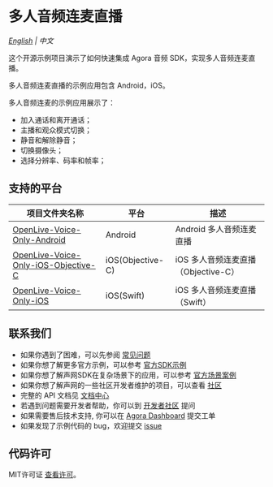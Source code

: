 # 多人音频连麦直播

*[English](README.md) | 中文*

这个开源示例项目演示了如何快速集成 Agora 音频 SDK，实现多人音频连麦直播。

多人音频连麦直播的示例应用包含 Android，iOS。

多人音频连麦的示例应用展示了：

- 加入通话和离开通话；
- 主播和观众模式切换；
- 静音和解除静音；
- 切换摄像头；
- 选择分辨率、码率和帧率；

## 支持的平台

项目文件夹名称|平台|描述
---|---|---
[OpenLive-Voice-Only-Android](./Basic-Audio-Broadcasting/OpenLive-Voice-Only-Android)|Android|Android 多人音频连麦直播
[OpenLive-Voice-Only-iOS-Objective-C](./Basic-Audio-Broadcasting/OpenLive-Voice-Only-iOS-Objective-C)|iOS(Objective-C)|iOS 多人音频连麦直播（Objective-C）
[OpenLive-Voice-Only-iOS](./Basic-Audio-Broadcasting/OpenLive-Voice-Only-iOS)|iOS(Swift)|iOS 多人音频连麦直播（Swift）

## 联系我们

- 如果你遇到了困难，可以先参阅 [常见问题](https://docs.agora.io/cn/faq)
- 如果你想了解更多官方示例，可以参考 [官方SDK示例](https://github.com/AgoraIO)
- 如果你想了解声网SDK在复杂场景下的应用，可以参考 [官方场景案例](https://github.com/AgoraIO-usecase)
- 如果你想了解声网的一些社区开发者维护的项目，可以查看 [社区](https://github.com/AgoraIO-Community)
- 完整的 API 文档见 [文档中心](https://docs.agora.io/cn/)
- 若遇到问题需要开发者帮助，你可以到 [开发者社区](https://rtcdeveloper.com/) 提问
- 如果需要售后技术支持, 你可以在 [Agora Dashboard](https://dashboard.agora.io) 提交工单
- 如果发现了示例代码的 bug，欢迎提交 [issue](https://github.com/AgoraIO/Basic-Audio-Broadcasting/issues)

## 代码许可

MIT许可证 [查看许可](LICENSE.md)。